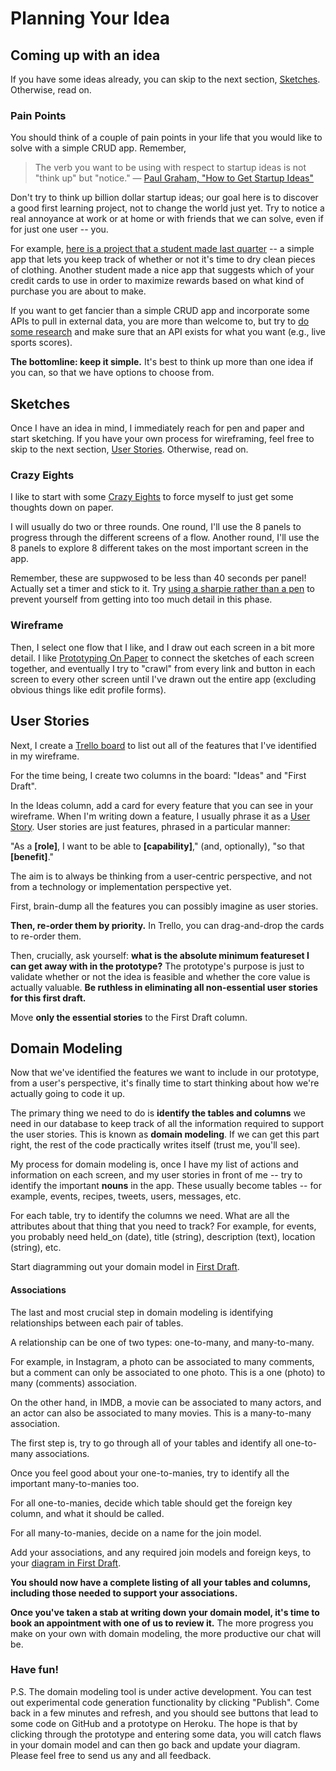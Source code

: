# Planning Your Idea

## Coming up with an idea

If you have some ideas already, you can skip to the next section, [Sketches](#sketches). Otherwise, read on.

### Pain Points

You should think of a couple of pain points in your life that you would like to solve with a simple CRUD app. Remember,

> The verb you want to be using with respect to startup ideas is not "think up" but "notice."
> — [Paul Graham, "How to Get Startup Ideas"][1]

Don't try to think up billion dollar startup ideas; our goal here is to discover a good first learning project, not to change the world just yet. Try to notice a real annoyance at work or at home or with friends that we can solve, even if for just one user -- you.

For example, [here is a project that a student made last quarter][2] -- a simple app that lets you keep track of whether or not it's time to dry clean pieces of clothing. Another student made a nice app that suggests which of your credit cards to use in order to maximize rewards based on what kind of purchase you are about to make.

If you want to get fancier than a simple CRUD app and incorporate some APIs to pull in external data, you are more than welcome to, but try to [do some research][3] and make sure that an API exists for what you want (e.g., live sports scores).

**The bottomline: keep it simple.** It's best to think up more than one idea if you can, so that we have options to choose from.

## Sketches

Once I have an idea in mind, I immediately reach for pen and paper and start sketching. If you have your own process for wireframing, feel free to skip to the next section, [User Stories](#user-stories). Otherwise, read on.

### Crazy Eights

I like to start with some [Crazy Eights](https://library.gv.com/the-product-design-sprint-diverge-day-2-c7a5df8e7cd0) to force myself to just get some thoughts down on paper.
 
I will usually do two or three rounds. One round, I'll use the 8 panels to progress through the different screens of a flow. Another round, I'll use the 8 panels to explore 8 different takes on the most important screen in the app.
   
Remember, these are suppwosed to be less than 40 seconds per panel! Actually set a timer and stick to it. Try [using a sharpie rather than a pen](https://signalvnoise.com/posts/1788-oldie-but-goodie-sketching-with-a-sharpie) to prevent yourself from getting into too much detail in this phase.

### Wireframe

Then, I select one flow that I like, and I  draw out each screen in a bit more detail. I like [Prototyping On Paper](https://marvelapp.com/pop/) to connect the sketches of each screen together, and eventually I try to "crawl" from every link and button in each screen to every other screen until I've drawn out the entire app (excluding obvious things like edit profile forms).

## User Stories

Next, I create a [Trello board](https://trello.com/) to list out all of the features that I've identified in my wireframe.
 
For the time being, I create two columns in the board: "Ideas" and "First Draft".
 
In the Ideas column, add a card for every feature that you can see in your wireframe. When I'm writing down a feature, I usually phrase it as a [User Story][7]. User stories are just features, phrased in a particular manner:

"As a **[role]**, I want to be able to **[capability]**," (and, optionally), "so that **[benefit]**."

The aim is to always be thinking from a user-centric perspective, and not from a technology or implementation perspective yet.

First, brain-dump all the features you can possibly imagine as user stories.

**Then, re-order them by priority.** In Trello, you can drag-and-drop the cards to re-order them.

Then, crucially, ask yourself: **what is the absolute minimum featureset I can get away with in the prototype?** The prototype's purpose is just to validate whether or not the idea is feasible and whether the core value is actually valuable. **Be ruthless in eliminating all non-essential user stories for this first draft.**

Move **only the essential stories** to the First Draft column.

## Domain Modeling

Now that we've identified the features we want to include in our prototype, from a user's perspective, it's finally time to start thinking about how we're actually going to code it up.

The primary thing we need to do is **identify the tables and columns** we need in our database to keep track of all the information required to support the user stories. This is known as **domain modeling**. If we can get this part right, the rest of the code practically writes itself (trust me, you'll see).

My process for domain modeling is, once I have my list of actions and information on each screen, and my user stories in front of me -- try to identify the important **nouns** in the app. These usually become tables -- for example, events, recipes, tweets, users, messages, etc.

For each table, try to identify the columns we need. What are all the attributes about that thing that you need to track? For example, for events, you probably need held_on (date), title (string), description (text), location (string), etc.

Start diagramming out your domain model in [First Draft](https://ideas.firstdraft.com/).

#### Associations

The last and most crucial step in domain modeling is identifying relationships between each pair of tables.

A relationship can be one of two types: one-to-many, and many-to-many.

For example, in Instagram, a photo can be associated to many comments, but a comment can only be associated to one photo. This is a one (photo) to many (comments) association.

On the other hand, in IMDB, a movie can be associated to many actors, and an actor can also be associated to many movies. This is a many-to-many association.

The first step is, try to go through all of your tables and identify all one-to-many associations.

Once you feel good about your one-to-manies, try to identify all the important many-to-manies too.

For all one-to-manies, decide which table should get the foreign key column, and what it should be called.

For all many-to-manies, decide on a name for the join model.

Add your associations, and any required join models and foreign keys, to your [diagram in First Draft](https://ideas.firstdraft.com/).

**You should now have a complete listing of all your tables and columns, including those needed to support your associations.**

**Once you've taken a stab at writing down your domain model, it's time to book an appointment with one of us to review it.** The more progress you make on your own with domain modeling, the more productive our chat will be.

### Have fun!

P.S. The domain modeling tool is under active development. You can test out experimental code generation functionality by clicking "Publish". Come back in a few minutes and refresh, and you should see buttons that lead to some code on GitHub and a prototype on Heroku. The hope is that by clicking through the prototype and entering some data, you will catch flaws in your domain model and can then go back and update your diagram. Please feel free to send us any and all feedback.

[1]: http://paulgraham.com/startupideas.html
[2]: https://www.youtube.com/watch?v=U5fdaaZWwaY&feature=youtu.be
[3]: http://www.programmableweb.com/apis/directory
[4]: http://www.firstdraft.com/
[5]: https://signalvnoise.com/posts/1880-the-different-sketch-styles-of-the-designers-at-37signals/
[6]: https://balsamiq.com/
[7]: https://www.mountaingoatsoftware.com/agile/user-stories
[8]: https://gist.github.com/rbetina/80d3cf2cf82666ed1c0f
[9]: https://rbetina.youcanbook.me/
[10]: https://plus.google.com/hangouts/_/g3phohfi7pq5dlfq6zhhfkjsiua
[11]: http://www.firstdraft.com/ideas
[12]: http://ask.firstdraft.com/t/first-draft-ideas-feedback/346


